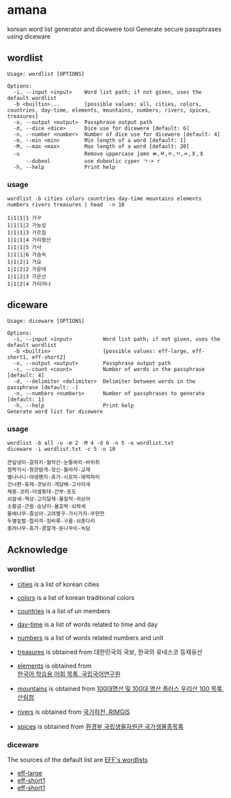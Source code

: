 # amana
korean word list generator and dicewere tool
Generate secure passphrases using diceware

## wordlist

```
Usage: wordlist [OPTIONS]

Options:
  -i, --input <input>    Word list path; if not given, uses the default wordlist
  -b <builtin>...        [possible values: all, cities, colors, countries, day-time, elements, mountains, numbers, rivers, spices, treasures]
  -o, --output <output>  Passphrase output path
  -d, --dice <dice>      Dice use for dicewere [default: 6]
  -n, --number <number>  Number of dice use for dicewere [default: 4]
  -m, --min <min>        Min length of a word [default: 1]
  -M, --max <max>        Max length of a word [default: 20]
  -u                     Remove uppercase jamo ㅃ,ㅉ,ㄸ,ㄲ,ㅆ,ㅒ,ㅖ
      --dubeol           use dubeolic cyper ㄱ-> r
  -h, --help             Print help
```
### usage

```
wordlist -b cities colors countries day-time mountains elements numbers rivers treasures | head  -n 10

1|1|1|1 가구
1|1|1|2 가능성
1|1|1|3 가르침
1|1|1|4 가리왕산
1|1|1|5 가사
1|1|1|6 가슴속
1|1|2|1 가요
1|1|2|2 가운데
1|1|2|3 가은산
1|1|2|4 가이아나
```
## diceware

```
Usage: diceware [OPTIONS]

Options:
  -i, --input <input>          Word list path; if not given, uses the default wordlist
  -b <builtin>                 [possible values: eff-large, eff-short1, eff-short2]
  -o, --output <output>        Passphrase output path
  -c, --count <count>          Number of words in the passphrase [default: 4]
  -d, --delimiter <delimiter>  Delimiter between words in the passphrase [default: -]
  -n, --numbers <numbers>      Number of passphrases to generate [default: 1]
  -h, --help                   Print help
Generate word list for dicewere
```

### usage

```
wordlist -b all -u -m 2 -M 4 -d 6 -n 5 -o wordlist.txt
diceware -i wordlist.txt -c 5 -n 10

큰잎냉이-갈쥐치-월악산-눈퉁바리-바위취
점박각시-왕관밤게-정신-돌마자-교재
별나나니-야생팬지-휴가-시로미-애먹파리
건너편-축제-갯보리-개담배-고사리새
체중-코피-아셀횟대-간부-포도
쇠칼새-책상-고지달재-물질적-귀상어
소황금-근원-승냥이-율호박-쇠박새
돌배나무-좀싱아-고려멸구-가시가지-무한천
두별잎벌-합리적-징비록-구름-쇠종다리
종려나무-휴가-콩알게-돈나무이-속담
```

## Acknowledge

### wordlist

- [cities](./source/hangul/cities) is a list of korean cities
- [colors](./source/hangul/colors) is a list of korean traditional colors
- [countries](./source/hangul/countries) is a list of un members
- [day-time](./source/hangul/daytime) is a list of words related to time and day
- [numbers](./source/hangul/numbers) is a list of words related numbers and unit 
- [treasures](./source/hangul/treasures) is obtained from 대한민국의 국보, 한국의 유네스코 등재유산

- [elements](./source/hangul/elements) is obtained from  
[한국어 학습용 어휘 목록, 국립국어연구원](https://www.korean.go.kr/front/etcData/etcDataView.do?mn_id=46&etc_seq=71)

- [mountains](./source/hangul/mountains) is obtained from 
[100대명산 및 100대 명산 플러스 우리산 100 목록, 산림청](https://www.forest.go.kr/kfsweb/cop/bbs/selectBoardArticle.do?bbsId=BBSMSTR_1069&mn=NKFS_06_09_01&nttId=3189160)

- [rivers](./source/hangul/rivers) is obtained from 
[국가하천, RIMGIS](https://www.river.go.kr/intro/https://species.nibr.go.kr/home/mainHome.do?cont_link=002&subMenu=002003&contCd=002003005&type=view&seq_no=123&group_cd=riverInfo.do)

- [spices](./source/hangul/spices) is obtained from 
[환경부 국립생물자원관 국가생물종목록](https://species.nibr.go.kr/home/mainHome.do?cont_link=002&subMenu=002003&contCd=002003005&type=view&seq_no=123&group_cd=)

### diceware

The sources of the default list are
[EFF's wordlists](https://www.eff.org/deeplinks/2016/07/new-wordlists-random-passphrases) 

- [eff-large](./source/eff_large_wordlist.txt) 
- [eff-short1](./source/eff_short_wordlist_1.txt)
- [eff-short1](./source/eff_short_wordlist_2_0.txt)
